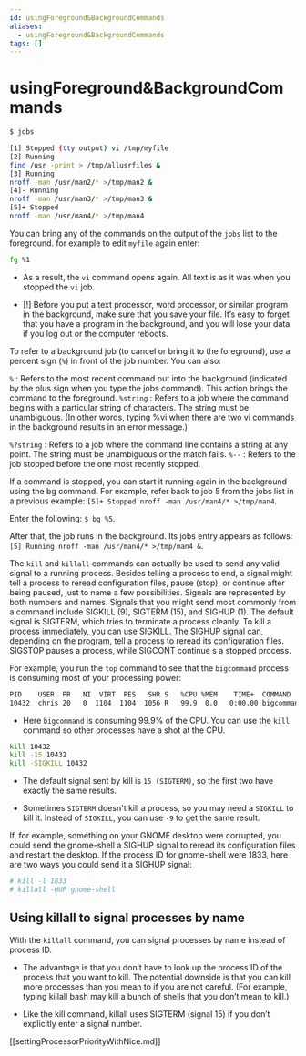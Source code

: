 ```yaml
---
id: usingForeground&BackgroundCommands
aliases:
  - usingForeground&BackgroundCommands
tags: []
---
```


# usingForeground&BackgroundCommands

```bash
$ jobs

[1] Stopped (tty output) vi /tmp/myfile
[2] Running
find /usr -print > /tmp/allusrfiles &
[3] Running
nroff -man /usr/man2/* >/tmp/man2 &
[4]- Running
nroff -man /usr/man3/* >/tmp/man3 &
[5]+ Stopped
nroff -man /usr/man4/* >/tmp/man4
```

You can bring any of the commands on the output of the `jobs` list to the
foreground. for example to edit `myfile` again enter:

```bash
fg %1
```

- As a result, the `vi` command opens again. All text is as it was when you
  stopped the `vi` job.

- [!] Before you put a text processor, word processor, or similar program in the
  background, make sure that you save your file. It’s easy to forget that you have
  a program in the background, and you will lose your data if you log out or the
  computer reboots.

To refer to a background job (to cancel or bring it to the foreground), use a
percent sign (`%`) in front of the job number. You can also:

`%` : Refers to the most recent command put into the background (indicated by the
plus sign when you type the jobs command). This action brings the command to
the foreground.
`%string` : Refers to a job where the command begins with a particular string of characters.
The string must be unambiguous. (In other words, typing %vi when there are two
vi commands in the background results in an error message.)

`%?string` : Refers to a job where the command line contains a string at any point. The string
must be unambiguous or the match fails.
`%--` : Refers to the job stopped before the one most recently stopped.

If a command is stopped, you can start it running again in the background using the bg
command. For example, refer back to job 5 from the jobs list in a previous example:
`[5]+ Stopped nroff -man /usr/man4/* >/tmp/man4`.

Enter the following:
`$ bg %5`.

After that, the job runs in the background. Its jobs entry appears as follows:
`[5] Running nroff -man /usr/man4/* >/tmp/man4 &`.

The `kill` and `killall` commands can actually be used to send any valid signal
to a running process. Besides telling a process to end, a signal might tell a
process to reread configuration files, pause (stop), or continue after being
paused, just to name a few possibilities. Signals are represented by both numbers
and names. Signals that you might send most commonly from a command include
SIGKILL (9), SIGTERM (15), and SIGHUP (1). The default signal is SIGTERM, which
tries to terminate a process cleanly. To kill a process immediately, you can use
SIGKILL. The SIGHUP signal can, depending on the program, tell a process to
reread its configuration files. SIGSTOP pauses a process, while SIGCONT continue
s a stopped process.

For example, you run the `top` command to see that the `bigcommand` process is
consuming most of your processing power:

```bash
PID    USER  PR   NI  VIRT  RES   SHR S   %CPU %MEM    TIME+  COMMAND
10432  chris 20   0  1104  1104  1056 R   99.9  0.0   0:00.00 bigcommand
```

- Here `bigcommand` is consuming 99.9% of the CPU. You can use the `kill`
  command so other processes have a shot at the CPU.

```bash
kill 10432
kill -15 10432
kill -SIGKILL 10432
```

- The default signal sent by kill is `15 (SIGTERM)`, so the first two have
  exactly the same results.

- Sometimes `SIGTERM` doesn't kill a process, so you may need a `SIGKILL` to
  kill it. Instead of `SIGKILL`, you can use `-9` to get the same result.

If, for example, something on your GNOME desktop were
corrupted, you could send the gnome-shell a SIGHUP signal to reread its configuration
files and restart the desktop. If the process ID for gnome-shell were 1833, here are two
ways you could send it a SIGHUP signal:

```bash
# kill -l 1833
# killall -HUP gnome-shell
```

## Using killall to signal processes by name

With the `killall` command, you can signal processes by name instead of process
ID.

- The advantage is that you don’t have to look up the process ID of the process
  that you want to kill. The potential downside is that you can kill more processes
  than you mean to if you are not careful. (For example, typing killall bash may
  kill a bunch of shells that you don’t mean to kill.)

- Like the kill command, killall uses SIGTERM (signal 15) if you don’t explicitly enter
  a signal number.

[[settingProcessorPriorityWithNice.md]]
